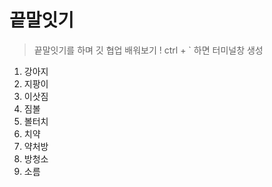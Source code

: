 # 끝말잇기
> 끝말잇기를 하며 깃 협업 배워보기 ! 
> ctrl + ` 하면 터미널창 생성

1. 강아지
2. 지팡이
3. 이삿짐
4. 짐볼
5. 볼터치
6. 치약
7. 약처방
8. 방청소
9. 소름